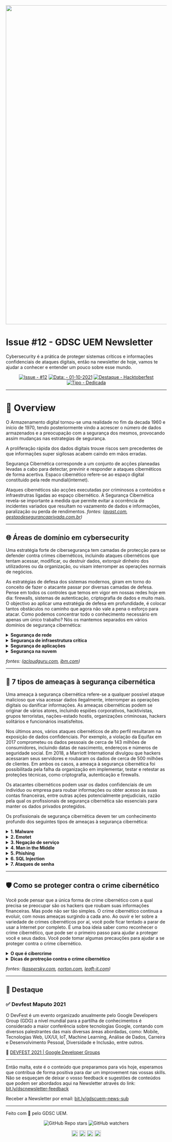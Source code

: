  <img src="https://user-images.githubusercontent.com/50568515/130362231-2d2f81a1-e3a5-48bf-8923-308ab0ac80eb.png" width="1000px" />
  <h1 align="left">
    Issue #12 - GDSC UEM Newsletter
  </h1>
Cybersecurity é a prática de proteger sistemas críticos e informações confidenciais de ataques digitais, então na newsletter de hoje, vamos te ajudar a conhecer e entender um pouco sobre esse mundo.

<span align="center">

[![Issue - #12](https://img.shields.io/badge/Issue-%2312-2ea44f)](https://https://github.com/gdscuem/tree/main/2021/)
[![Data: - 01-10-2021](https://img.shields.io/badge/Data%3A-06--10--2021-brightgreen)](https://https://github.com/gdscuem/tree/main/2021/)
[![Destaque - Hacktoberfest](https://img.shields.io/badge/Destaque-DevFest%2021-yellow)](https://https://github.com/gdscuem/tree/main/2021/) [![Tipo  - Dedicada](https://img.shields.io/badge/Tipo_-Dedicada-blue)](https://https://github.com/gdscuem/tree/main/2021/)

</span>


---

# 👀 Overview

O Armazenamento digital tornou-se uma realidade no fim da decada 1960 e início de 1970, tendo posteriormente vindo a acrescer o número de dados armazenados e a preocupação com a segurança dos mesmos, provocando assim mudanças nas estrategias de segurança.

A proliferação rápida dos dados digitais trouxe riscos sem precedentes de que informações super sigilosas acabem caindo em mãos erradas.

Segurança Cibernética corresponde a um conjunto de acções planeadas levadas a cabo para detectar, previnir e responder a ataques cibernéticos de forma acertiva. Espaco cibernético refere-se ao espaço digital constituido pela rede mundial(internet).

Ataques cibernéticos são acções executadas por criminosos a conteúdos e infraestrutras ligadas ao espaço cibernético.
A Segurança Cibernética revela-se importante a medida que permite evitar a ocorrência de incidentes variados que resultam no vazamento de dados e informações, paralização ou perda de rendimentos.
_fontes: ([avast.com](https://www.avast.com/pt-br/business/resources/future-of-network-security#android), [gestaodesegurancaprivada.com.br](https://gestaodesegurancaprivada.com.br/seguranca-cibernetica-o-que-e-objetivos-importancia-medidas/))_

---

## 🌐 Áreas de domínio em cybersecurity

Uma estratégia forte de cibersegurança tem camadas de protecção para se defender contra crimes cibernéticos, incluindo ataques cibernéticos que tentam acessar, modificar, ou destruir dados, extorquir dinheiro dos utilizadores ou da organização, ou visam interromper as operações normais de negócios.

As estratégias de defesa dos sistemas modernos, giram em torno do conceito de fazer o atacante passar por diversas camadas de defesa. Pense em todos os controles que temos em vigor em nossas redes hoje em dia: firewalls, sistemas de autenticação, criptografia de dados e muito mais. O objectivo ao aplicar uma estratégia de defesa em profundidade, é colocar tantos obstáculos no caminho que agora não vale a pena o esforço para atacar. Como podemos concentrar todo o conhecimento necessário em apenas um único trabalho? Nós os mantemos separados em vários domínios de segurança cibernética:

<details>
<summary><b>Segurança de rede</b></summary>

Em seu termo mais simples, segurança de rede, é um conjunto de regras e configurações projetadas para proteger a integridade, confidencialidade e acessibilidade de redes de computadores e dados usando tecnologias de software e hardware. Qualquer organização, independentemente do tamanho, indústria ou infraestrutura, requer um certo grau de soluções de segurança de rede para protegê-la do cenário cada vez maior de ameaças cibernéticas atualmente.

Existem diversas camadas por considerar ao abordar a segurança de rede em uma organização. Ataques podem acontecer em qualquer camada no modelo de camadas de segurança da rede, portanto, o hardware, software e políticas de segurança de rede devem ser projetados para atender a cada área.

A segurança de rede normalmente consiste em três controles diferentes: físico, técnico e administrativo.
<i>fontes: [forcepoint.com](https://www.forcepoint.com/cyber-edu/network-security)</i>

</details>

<details>

<summary><b>Segurança de infraestrutura crítica</b></summary>

Seguranca de infraestrutura crítica, se refere à um conjunto de práticas para proteger os sistemas, redes e outros ativos cuja operação contínua é considerada necessária para garantir a segurança de uma determinada nação, sua economia, e a saúde e segurança pública.
_fontes: ([whatis.techtarget.com](https://whatis.techtarget.com/definition/critical-infrastructure-security))_

</details>

<details>
<summary><b>Segurança de aplicações</b></summary>

A segurança de aplicativos se refere aos processos, ferramentas e práticas que visam proteger os aplicativos de ameaças em todo o ciclo de vida do aplicativo. A Segurança de aplicativos não é uma única tecnologia, em vez disso, é um conjunto de boas práticas, funções e recursos adicionados ao software de uma organização para ajudar a prevenir e remediar ameaças de ciberataques, violações de dados e outras fontes.

Conforme validado por vários estudos, a maioria das violações bem-sucedidas visa vulnerabilidades exploráveis que residem na camada de aplicação, indicando a necessidade dos departamentos de TI da empresa a estarem mais vigilantes sobre a segurança dos aplicativos. Para agravar ainda mais o problema, o número e a complexidade das aplicações estão crescendo, dez anos atrás, o desafio da segurança de software era proteger aplicativos de desktop e sites estáticos que eram bastante inócuos e fáceis de escopo e proteção, Agora, a cadeia de suprimentos de software é muito mais complicada considerando o desenvolvimento terceirizado, o número de aplicativos legados, juntamente com o desenvolvimento interno que tira proveito de componentes de software de terceiros, de código aberto e comerciais, disponíveis no mercado. Portanto, as organizações precisam de soluções de segurança de aplicativos que cubram todos os seus aplicativos, desde aqueles usados internamente até os aplicativos externos populares usados nos smartphones dos clientes.

_fontes: ([nutanix.com](https://www.nutanix.com/info/what-is-application-security), [microfocus.com](https://www.microfocus.com/en-us/what-is/application-security))_

</details>

<details>
<summary><b>Segurança na nuvem</b></summary>

Segurança na nuvem se refere a um conjunto de políticas, procedimentos tecnológicos, serviços e soluções projetadas para dar suporte a funcionalidade segura ao construir, implantar e gerenciar aplicativos baseados em nuvem e dados associados. Seja operando em ambientes de nuvem pública, privada ou híbrida, a segurança em nuvem cria e mantém estratégias e ações preventivas para combater qualquer ameaça aos sistemas e aplicativos em rede.

Ameaças a serviços operando na nuvem podem ser originadas tanto de fontes internas quanto externas e variam em gravidade e complexidade. Ameaças comuns podem incluir: violações de dados, Injeções de malware, Conformidade regulatória, ataques DDoS, Insiders maliciosos, entre outros.

Segurança na nuvem é muito mais do que uma lista de protocolos defensivos implementados para restringir o uso da rede. Em vez disso, foi projetada para criar maior agilidade na nuvem e facilitar o crescimento organizacional, enquanto protege os aplicativos de negócios.

Dada a agilidade com que os aplicativos em nuvem estão sendo desenvolvidos, os processos operacionais tradicionais estão se movendo em direção a um processo integrado de DevSecOps (development-security-operational), com uma mentalidade de segurança em primeiro lugar.

_fontes: ([ibm.com](https://www.ibm.com/cloud/learn/cloud-security))_

</details>

_fontes: ([acloudguru.com](https://acloudguru.com/blog/engineering/domains-of-cybersecurity-a-brief-overview-hacking-into-cybersecurity), [ibm.com](https://www.ibm.com/topics/cybersecurity))_

---

## 🦠 7 tipos de ameaças à segurança cibernética

Uma ameaça à segurança cibernética refere-se a qualquer possível ataque malicioso que visa acessar dados ilegalmente, interromper as operações digitais ou danificar informações. As ameaças cibernéticas podem se originar de vários atores, incluindo espiões corporativos, hacktivistas, grupos terroristas, nações-estado hostis, organizações criminosas, hackers solitários e funcionários insatisfeitos.

Nos últimos anos, vários ataques cibernéticos de alto perfil resultaram na exposição de dados confidenciais. Por exemplo, a violação da Equifax em 2017 comprometeu os dados pessoais de cerca de 143 milhões de consumidores, incluindo datas de nascimento, endereços e números de seguridade social. Em 2018, a Marriott International divulgou que hackers acessaram seus servidores e roubaram os dados de cerca de 500 milhões de clientes. Em ambos os casos, a ameaça à segurança cibernética foi possibilitada pela falha da organização em implementar, testar e retestar as proteções técnicas, como criptografia, autenticação e firewalls.

Os atacantes cibernéticos podem usar os dados confidenciais de um indivíduo ou empresa para roubar informações ou obter acesso às suas contas financeiras, entre outras ações potencialmente prejudiciais, razão pela qual os profissionais de segurança cibernética são essenciais para manter os dados privados protegidos.

Os profissionais de segurança cibernética devem ter um conhecimento profundo dos seguintes tipos de ameaças à segurança cibernética:

<details>
<summary><b>1. Malware</b></summary>

Malware é um software malicioso, como spyware, ransomware, vírus e worms. O malware é ativado quando um usuário clica em um link ou anexo malicioso, o que leva à instalação de um software perigoso. A Cisco relata que o malware, uma vez ativado, pode:

- Bloqueiar o acesso aos principais componentes da rede (ransomware);
- Instalar software prejudicial adicional;
- Obter informações secretamente, transmitindo dados do disco rígido (spyware);
- Interromper peças individuais, tornando o sistema inoperante.

</details>

<details>
<summary><b>2. Emotet</b></summary>

A Cybersecurity and Infrastructure Security Agency (CISA) descreve o Emotet como “um Trojan bancário modular avançado que funciona principalmente como um downloader ou dropper de outros Trojans bancários. Emotet continua a ser um dos malwares mais caros e destrutivos. ”

</details>

<details>
<summary><b>3. Negação de serviço</b></summary>

Uma negação de serviço (DoS) é um tipo de ataque cibernético que inunda um computador ou rede para que ele não possa responder às solicitações. Um DoS distribuído (DDoS) faz a mesma coisa, mas o ataque se origina de uma rede de computadores. Os cibercriminosos costumam usar um ataque de inundação para interromper o processo de “aperto de mão” e realizar um DoS. Várias outras técnicas podem ser usadas e alguns ciberataques usam o tempo que uma rede está desabilitada para lançar outros ataques. Um botnet é um tipo de DDoS no qual milhões de sistemas podem ser infectados com malware e controlados por um hacker, de acordo com Jeff Melnick da Netwrix, uma empresa de software de segurança de tecnologia da informação. Os botnets, às vezes chamados de sistemas zumbis, têm como alvo e sobrecarregam os recursos de processamento de um alvo. Os botnets estão em locais geográficos diferentes e são difíceis de rastrear.

</details>

<details>
<summary><b>4. Man in the Middle</b></summary>

Um ataque man-in-the-middle (MITM) ocorre quando os hackers se inserem em uma transação entre duas partes. Depois de interromper o tráfego, eles podem filtrar e roubar dados, de acordo com Cisco. Ataques MITM geralmente ocorrem quando um visitante usa uma rede Wi-Fi pública insegura. Os invasores se inserem entre o visitante e a rede e, em seguida, usam malware para instalar software e usar dados de forma maliciosa.

</details>

<details>
<summary><b>5. Phishing</b></summary>

Os ataques de phishing usam comunicação falsa, como um e-mail, para induzir o destinatário a abri-lo e seguir as instruções internas, como fornecer um número de cartão de crédito. “O objetivo é roubar dados confidenciais, como cartão de crédito e informações de login, ou instalar malware na máquina da vítima”, relata Cisco.

</details>

<details>
<summary><b>6. SQL Injection</b></summary>

Uma injeção de Structured Query Language (SQL) é um tipo de ataque cibernético que resulta da inserção de código malicioso em um servidor que usa SQL. Quando infectado, o servidor libera informações. Enviar o código malicioso pode ser tão simples quanto inseri-lo em uma caixa de pesquisa de um site vulnerável.

</details>

<details>
<summary><b>7. Ataques de senha</b></summary>

Com a senha certa, um invasor cibernético tem acesso a uma grande variedade de informações. A engenharia social é um tipo de ataque de senha que o Data Insider define como “uma estratégia que os ciberataques usam que depende muito da interação humana e frequentemente envolve enganar as pessoas para que violem as práticas de segurança padrão”. Outros tipos de ataques de senha incluem acesso a um banco de dados de senhas ou adivinhação total.

</details>

---

## 🛡️ Como se proteger contra o crime cibernético

Você pode pensar que a única forma de crime cibernético com a qual precisa se preocupar são os hackers que roubam suas informações financeiras. Mas pode não ser tão simples. O crime cibernético continua a evoluir, com novas ameaças surgindo a cada ano. Ao ouvir e ler sobre a variedade de crimes cibernéticos por aí, você pode ficar tentado a parar de usar a Internet por completo. É uma boa ideia saber como reconhecer o crime cibernético, que pode ser o primeiro passo para ajudar a proteger você e seus dados. Você pode tomar algumas precauções para ajudar a se proteger contra o crime cibernético.

<details>
<summary><b>O que é cibercrime</b></summary>

O crime cibernético ou cibercrime é qualquer crime que ocorre online ou principalmente online. Os cibercriminosos frequentemente cometem crimes focando em redes ou dispositivos de computador. O crime cibernético pode variar de violações de segurança a roubo de identidade. Outros crimes cibernéticos incluem coisas como perseguição cibernética, assédio, intimidação, exploração sexual infantil, expor publicamente na Internet fotos ou vídeos íntimos de outra pessoa sem o consentimento dela, também conhecido como “pornografia de vingança”.

</details>

<details>
<summary><b>Dicas de protreção contra o crime cibernético</b></summary>

Qualquer pessoa que use a Internet deve tomar alguns cuidados básicos. Aqui estão algumas dicas que você pode usar para ajudar a se proteger contra os diversos crimes cibernéticos que existem:

- **Não abra anexos de e-mail de remetentes desconhecidos**

  Estes podem estar infectados por malware (softwares maliciosos).

- **Não clique em links de remetentes desconhecidos ou em sites não familiares**

  Esta é uma forma comum de propagação de malware.

- **Use o bom senso antes de enviar informações confidenciais**

  Se um pedido parecer estranho, provavelmente é. É melhor verificar através de uma chamada telefônica com a pessoa em questão antes de aceitar a "solicitação".

- **Mantenha seu software e sistemas totalmente atualizados**

  Frequentemente, os ataques cibernéticos acontecem porque seus sistemas ou software não estão totalmente atualizados, deixando pontos fracos. Isso é especialmente importante com seus sistemas operacionais e software de segurança de Internet. Os cibercriminosos frequentemente usam vulnerabilidades conhecidas, ou falhas, em seu software para obter acesso ao seu sistema. Corrigir essas vulnerabilidades e falhas pode diminuir a probabilidade de você se tornar um alvo do crime cibernético.

- **Faça backup de seus dados**

  Faça backups para o caso de acontecer um desastre (geralmente um ataque cibernético), **você deve fazer backup de seus dados** para evitar sérios períodos de inatividade, perda de dados e graves perdas financeiras.

- **Controle o acesso aos seus sistemas ou dispositivos**

  Acredite ou não, um dos ataques que você pode receber em seus sistemas pode ser físico, ter controle sobre quem pode acessar seus dispositivos é realmente muito importante. **É essencial controlar quem tem acesso aos seus dispositivos ou softwares**.

- **Senhas**

  Ter a mesma senha configurada para tudo pode ser perigoso. Depois que um hacker descobre sua senha, ele agora tem acesso a tudo em seu sistema e qualquer aplicativo que você usa. Ter diferentes senhas configuradas para cada aplicativo que você usa é um benefício real para sua segurança, e alterá-las frequentemente manterá um alto nível de proteção contra ameaças externas e internas.

  **Use senhas fortes,** Garanta que suas senhas não sejam fáceis de adivinhar.

  Não repita suas senhas em sites diferentes e altere-as regularmente. Torne-os complexos. Isso significa usar uma combinação de pelo menos 10 letras, números e símbolos. Um aplicativo de gestão de senha pode ajudá-lo a manter suas senhas bloqueadas.

- **Gerenciar suas configurações de redes sociais**

  Mantenha suas informações pessoais e privadas bloqueadas. Os cibercriminosos de engenharia social geralmente podem obter suas informações pessoais com apenas alguns pontos de dados, portanto, quanto menos você compartilhar publicamente, melhor. Por exemplo, se você publicar o nome do seu animal de estimação ou revelar o nome de solteira de sua mãe, poderá expor as respostas a duas perguntas de segurança comuns.

- **Segurança no Wi-Fi**

  Qualquer dispositivo pode ser infectado ao se conectar a uma rede. Proteger suas redes wi-fi e ocultá-las é uma das coisas mais seguras que você pode fazer por seus sistemas. Evite usar redes Wi-Fi não seguras em locais públicos, redes não seguras deixam você vulnerável a ataques.

- **Fortaleça sua rede**

  É uma boa ideia começar com uma senha de criptografia forte, bem como uma rede privada virtual. Uma VPN - abreviação de rede privada virtual - também pode ajudar a proteger os dados que você envia e recebe online, especialmente ao acessar a Internet em um Wi-Fi público. Uma VPN criptografará todo o tráfego que sai de seus dispositivos até chegar ao destino. Se os cibercriminosos conseguirem hackear sua linha de comunicação, eles só interceptarão dados criptografados. É uma boa ideia usar uma VPN sempre que você usar uma rede Wi-Fi pública, seja em uma biblioteca, café, hotel ou aeroporto.

- **Tome medidas para ajudar a se proteger contra roubo de identidade**

  O roubo de identidade ocorre quando alguém obtém indevidamente seus dados pessoais de uma forma que envolve fraude ou engano, normalmente para ganho econômico. Como? Você pode ser induzido a fornecer informações pessoais pela Internet, por exemplo, ou um ladrão pode roubar sua correspondência para acessar as informações da conta. É por isso que é importante proteger seus dados pessoais.

- **Saiba o que fazer se você se tornar uma vítima**

  Se você acredita que se tornou vítima de um crime cibernético, você precisa alertar a polícia local. Isso é importante mesmo que o crime pareça menor. Seu relatório pode ajudar as autoridades em suas investigações ou pode ajudar a impedir que criminosos se aproveitem de outras pessoas no futuro.

- **Mantenha-se atualizado sobre as principais violações de segurança**

</details>

_fontes: ([kaspersky.com](https://www.kaspersky.com.br/resource-center/definitions/what-is-cyber-security), [norton.com](https://us.norton.com/internetsecurity-how-to-how-to-recognize-and-protect-yourself-from-cybercrime.html), [leaft-it.com](https://leaf-it.com/10-ways-prevent-cyber-attacks/))_

---

## 🎯 Destaque

### ✅ Devfest Maputo 2021

O DevFest é um evento organizado anualmente pelo Google Developers Group (GDG) a nível mundial para a partilha de conhecimentos é considerado a maior conferência sobre tecnologias Google, contando com diversos palestrantes das mais diversas áreas abordadas, como: Mobile, Tecnologias Web, UX/UI, IoT, Machine Learning, Análise de Dados, Carreira e Desenvolvimento Pessoal, Diversidade e Inclusão, entre outros.

🔗 [DEVFEST 2021 | Google Developer Groups](https://gdg.community.dev/events/details/google-gdg-maputo-presents-devfest-2021/)

---

Então malta, este é o conteúdo que preparamos para vós hoje, esperamos que contribua de forma positiva para dar um improvement nas vossas skills. Não se esqueçam de deixar o vosso feedback e sugestões de conteúdos que podem ser abordados aqui na Newsletter através do link: [bit.ly/dscnewsletter-feedback](https://bit.ly/dscnewsletter-feedback)

Receber a Newsletter por email: [bit.ly/gdscuem-news-sub](https://bit.ly/gdscuem-news-sub)

---

Feito com 💙 pelo GDSC UEM.

<p align="center">
  <img alt="GitHub Repo stars" src="https://img.shields.io/github/stars/gdscuem?style=social">
  <img alt="GitHub watchers" src="https://img.shields.io/github/watchers/gdscuem?style=social">

</p>

<p align="center">
  <a href="https://twitter.com/gdscuem" target="_blank"><img align="center" src="https://cdn.jsdelivr.net/npm/simple-icons@5.14.0/icons/twitter.svg" alt="gdscuem" width="20" height="20" /></a>
  <a href="https://www.linkedin.com/company/gdscuem/" target="_blank"><img align="center" src="https://cdn.jsdelivr.net/npm/simple-icons@5.14.0/icons/linkedin.svg" alt="gdscuem" width="20" height="20" /></a>
  <a href="https://instagram.com/gdscuem/" target="_blank"><img align="center" src="https://cdn.jsdelivr.net/npm/simple-icons@5.14.0/icons/instagram.svg" alt="gdscuem" width="20" height="20" /></a>
  <a href="https://fb.com/gdscuem/" target="_blank"><img align="center" src="https://cdn.jsdelivr.net/npm/simple-icons@5.14.0/icons/facebook.svg" alt="gdscuem" width="20" height="20" /></a>
</p>
